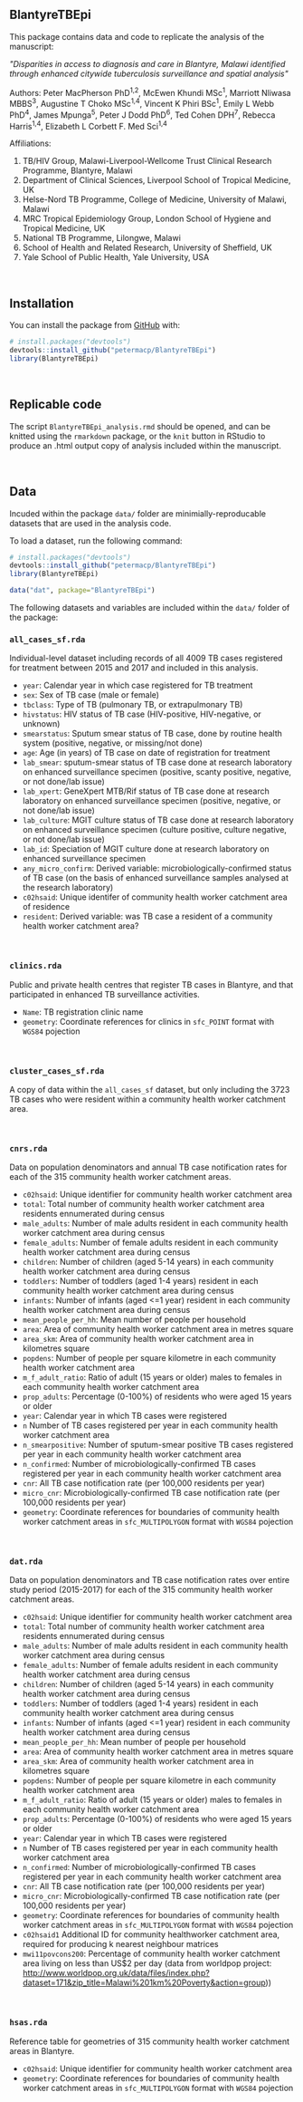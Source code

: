 
<!-- README.md is generated from README.Rmd. Please edit that file -->
BlantyreTBEpi
-------------

This package contains data and code to replicate the analysis of the manuscript:

*"Disparities in access to diagnosis and care in Blantyre, Malawi identified through enhanced citywide tuberculosis surveillance and spatial analysis"*

Authors: Peter MacPherson PhD<sup>1,2</sup>, McEwen Khundi MSc<sup>1</sup>, Marriott Nliwasa MBBS<sup>3</sup>, Augustine T Choko MSc<sup>1,4</sup>, Vincent K Phiri BSc<sup>1</sup>, Emily L Webb PhD<sup>4</sup>, James Mpunga<sup>5</sup>, Peter J Dodd PhD<sup>6</sup>, Ted Cohen DPH<sup>7</sup>, Rebecca Harris<sup>1,4</sup>, Elizabeth L Corbett F. Med Sci<sup>1,4</sup>

Affiliations:

1.  TB/HIV Group, Malawi-Liverpool-Wellcome Trust Clinical Research Programme, Blantyre, Malawi
2.  Department of Clinical Sciences, Liverpool School of Tropical Medicine, UK
3.  Helse-Nord TB Programme, College of Medicine, University of Malawi, Malawi
4.  MRC Tropical Epidemiology Group, London School of Hygiene and Tropical Medicine, UK
5.  National TB Programme, Lilongwe, Malawi
6.  School of Health and Related Research, University of Sheffield, UK
7.  Yale School of Public Health, Yale University, USA

<br>

Installation
------------

You can install the package from [GitHub](https://github.com/petermacp/BlantyreTBEpi) with:

``` r
# install.packages("devtools")
devtools::install_github("petermacp/BlantyreTBEpi")
library(BlantyreTBEpi)
```

<br>

Replicable code
---------------

The script `BlantyreTBEpi_analysis.rmd` should be opened, and can be knitted using the `rmarkdown` package, or the `knit` button in RStudio to produce an .html output copy of analysis included within the manuscript.

<br>

Data
----

Incuded within the package `data/` folder are minimially-reproducable datasets that are used in the analysis code.

To load a dataset, run the following command:

``` r
# install.packages("devtools")
devtools::install_github("petermacp/BlantyreTBEpi")
library(BlantyreTBEpi)

data("dat", package="BlantyreTBEpi")
```

The following datasets and variables are included within the `data/` folder of the package:

### `all_cases_sf.rda`

Individual-level dataset including records of all 4009 TB cases registered for treatment between 2015 and 2017 and included in this analysis.

-   `year`: Calendar year in which case registered for TB treatment
-   `sex`: Sex of TB case (male or female)
-   `tbclass`: Type of TB (pulmonary TB, or extrapulmonary TB)
-   `hivstatus`: HIV status of TB case (HIV-positive, HIV-negative, or unknown)
-   `smearstatus`: Sputum smear status of TB case, done by routine health system (positive, negative, or missing/not done)
-   `age`: Age (in years) of TB case on date of registration for treatment
-   `lab_smear`: sputum-smear status of TB case done at research laboratory on enhanced surveillance specimen (positive, scanty positive, negative, or not done/lab issue)
-   `lab_xpert`: GeneXpert MTB/Rif status of TB case done at research laboratory on enhanced surveillance specimen (positive, negative, or not done/lab issue)
-   `lab_culture`: MGIT culture status of TB case done at research laboratory on enhanced surveillance specimen (culture positive, culture negative, or not done/lab issue)
-   `lab_id`: Speciation of MGIT culture done at research laboratory on enhanced surveillance specimen
-   `any_micro_confirm`: Derived variable: microbiologically-confirmed status of TB case (on the basis of enhanced surveillance samples analysed at the research laboratory)
-   `c02hsaid`: Unique identifer of community health worker catchment area of residence
-   `resident`: Derived variable: was TB case a resident of a community health worker catchment area?

<br>

### `clinics.rda`

Public and private health centres that register TB cases in Blantyre, and that participated in enhanced TB surveillance activities.

-   `Name`: TB registration clinic name
-   `geometry`: Coordinate references for clinics in `sfc_POINT` format with `WGS84` pojection

<br>

### `cluster_cases_sf.rda`

A copy of data within the `all_cases_sf` dataset, but only including the 3723 TB cases who were resident within a community health worker catchment area.

<br>

### `cnrs.rda`

Data on population denominators and annual TB case notification rates for each of the 315 community health worker catchment areas.

-   `c02hsaid`: Unique identifier for community health worker catchment area
-   `total`: Total number of community health worker catchment area residents ennumerated during census
-   `male_adults`: Number of male adults resident in each community health worker catchment area during census
-   `female_adults`: Number of female adults resident in each community health worker catchment area during census
-   `children`: Number of children (aged 5-14 years) in each community health worker catchment area during census
-   `toddlers`: Number of toddlers (aged 1-4 years) resident in each community health worker catchment area during census
-   `infants`: Number of infants (aged &lt;=1 year) resident in each community health worker catchment area during census
-   `mean_people_per_hh`: Mean number of people per household
-   `area`: Area of community health worker catchment area in metres square
-   `area_skm`: Area of community health worker catchment area in kilometres square
-   `popdens`: Number of people per square kilometre in each community health worker catchment area
-   `m_f_adult_ratio`: Ratio of adult (15 years or older) males to females in each community health worker catchment area
-   `prop_adults`: Percentage (0-100%) of residents who were aged 15 years or older
-   `year`: Calendar year in which TB cases were registered
-   `n` Number of TB cases registered per year in each community health worker catchment area
-   `n_smearpositive`: Number of sputum-smear positive TB cases registered per year in each community health worker catchment area
-   `n_confirmed`: Number of microbiologically-confirmed TB cases registered per year in each community health worker catchment area
-   `cnr`: All TB case notification rate (per 100,000 residents per year)
-   `micro_cnr`: Microbiologically-confirmed TB case notification rate (per 100,000 residents per year)
-   `geometry`: Coordinate references for boundaries of community health worker catchment areas in `sfc_MULTIPOLYGON` format with `WGS84` pojection

<br>

### `dat.rda`

Data on population denominators and TB case notification rates over entire study period (2015-2017) for each of the 315 community health worker catchment areas.

-   `c02hsaid`: Unique identifier for community health worker catchment area
-   `total`: Total number of community health worker catchment area residents ennumerated during census
-   `male_adults`: Number of male adults resident in each community health worker catchment area during census
-   `female_adults`: Number of female adults resident in each community health worker catchment area during census
-   `children`: Number of children (aged 5-14 years) in each community health worker catchment area during census
-   `toddlers`: Number of toddlers (aged 1-4 years) resident in each community health worker catchment area during census
-   `infants`: Number of infants (aged &lt;=1 year) resident in each community health worker catchment area during census
-   `mean_people_per_hh`: Mean number of people per household
-   `area`: Area of community health worker catchment area in metres square
-   `area_skm`: Area of community health worker catchment area in kilometres square
-   `popdens`: Number of people per square kilometre in each community health worker catchment area
-   `m_f_adult_ratio`: Ratio of adult (15 years or older) males to females in each community health worker catchment area
-   `prop_adults`: Percentage (0-100%) of residents who were aged 15 years or older
-   `year`: Calendar year in which TB cases were registered
-   `n` Number of TB cases registered per year in each community health worker catchment area
-   `n_confirmed`: Number of microbiologically-confirmed TB cases registered per year in each community health worker catchment area
-   `cnr`: All TB case notification rate (per 100,000 residents per year)
-   `micro_cnr`: Microbiologically-confirmed TB case notification rate (per 100,000 residents per year)
-   `geometry`: Coordinate references for boundaries of community health worker catchment areas in `sfc_MULTIPOLYGON` format with `WGS84` pojection
-   `c02hsaid1` Additional ID for community healthworker catchment area, required for producing k nearest neighbour matrices
-   `mwi11povcons200`: Percentage of community health worker catchment area living on less than US$2 per day (data from worldpop project: <http://www.worldpop.org.uk/data/files/index.php?dataset=171&zip_title=Malawi%201km%20Poverty&action=group>))

<br>

### `hsas.rda`

Reference table for geometries of 315 community health worker catchment areas in Blantyre.

-   `c02hsaid`: Unique identifier for community health worker catchment area
-   `geometry`: Coordinate references for boundaries of community health worker catchment areas in `sfc_MULTIPOLYGON` format with `WGS84` pojection
